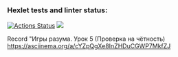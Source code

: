 ### Hexlet tests and linter status:
[![Actions Status](https://github.com/zent13/java-project-61/workflows/hexlet-check/badge.svg)](https://github.com/zent13/java-project-61/actions)
<a href="https://codeclimate.com/github/zent13/java-project-61/maintainability"><img src="https://api.codeclimate.com/v1/badges/ff945c168b50546e87d1/maintainability" /></a>

Record "Игры разума. Урок 5 (Проверка на чётность)
https://asciinema.org/a/cYZpQgXe8InZHDuCGWP7MkfZJ
